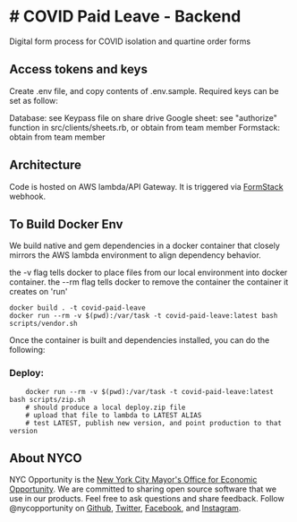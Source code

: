 # # COVID Paid Leave - Backend

Digital form process for COVID isolation and quartine order forms

## Access tokens and keys

Create .env file, and copy contents of .env.sample. Required keys can be set as follow:

Database: see Keypass file on share drive
Google sheet: see "authorize" function in src/clients/sheets.rb, or obtain from team member
Formstack: obtain from team member

## Architecture

Code is hosted on AWS lambda/API Gateway. It is triggered via [FormStack](https://www.formstack.com) webhook.

## To Build Docker Env

We build native and gem dependencies in a docker container that closely mirrors the AWS lambda environment to align dependency behavior.

the -v flag tells docker to place files from our local environment into docker container.
the --rm flag tells docker to remove the container the container it creates on 'run'

```
docker build . -t covid-paid-leave
docker run --rm -v $(pwd):/var/task -t covid-paid-leave:latest bash scripts/vendor.sh
```

Once the container is built and dependencies installed, you can do the following:

### Deploy:
```
    docker run --rm -v $(pwd):/var/task -t covid-paid-leave:latest bash scripts/zip.sh
    # should produce a local deploy.zip file
    # upload that file to lambda to LATEST ALIAS
    # test LATEST, publish new version, and point production to that version
```


## About NYCO

NYC Opportunity is the [New York City Mayor's Office for Economic Opportunity](http://nyc.gov/opportunity). We are committed to sharing open source software that we use in our products. Feel free to ask questions and share feedback. Follow @nycopportunity on [Github](https://github.com/orgs/CityOfNewYork/teams/nycopportunity), [Twitter](https://twitter.com/nycopportunity), [Facebook](https://www.facebook.com/NYCOpportunity/), and [Instagram](https://www.instagram.com/nycopportunity/).
